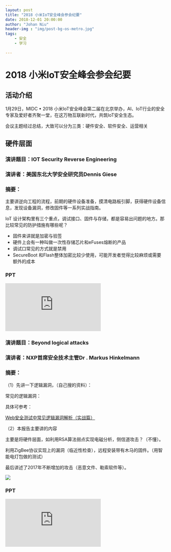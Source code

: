 ```yaml
---
layout: post
title: "2018 小米IoT安全峰会参会纪要"
date: 2018-12-01 20:00:00
author: "Johan Niu"
header-img : "img/post-bg-os-metro.jpg"
tags:
    - 安全
    - 学习
       
---
```


# 2018 小米IoT安全峰会参会纪要

## 活动介绍

1月29日，MIDC • 2018 小米IoT安全峰会第二届在北京举办，AI、IoT行业的安全专家及爱好者齐聚一堂，在这万物互联新时代，共筑IoT安全生态。

会议主题经过总结，大致可以分为三类：硬件安全、软件安全、运营相关

## 硬件层面

### 演讲题目：IOT Security Reverse Engineering 
### 演讲者：美国东北大学安全研究员Dennis Giese
### 摘要：

主要讲逆向工程的流程，前期的硬件设备准备，摸清电路板引脚，获得硬件设备信息，发现设备漏洞，修改固件等一系列实战指南。

IoT 设计架构里有三个重点，调试接口、固件与存储，都是容易出问题的地方。那比较常见的防护措施有哪些呢？

* 固件来讲就是加密与验签
* 硬件上会有一种叫做一次性存储芯片和eFuses熔断的产品
* 调试口常见的方式就是禁用
* SecureBoot 和Flash整体加密比较少使用，可能开发者觉得比较麻烦或需要额外的成本

### PPT

![DEFCON26-Having_fun_with_IoT-Xiaomi](http://niubencoolboy.github.io/ppt/DEFCON26-Having_fun_with_IoT-Xiaomi.pdf)

### 演讲题目：Beyond logical attacks 
### 演讲者：NXP首席安全技术主管Dr . Markus Hinkelmann
### 摘要：

（1）先讲一下逻辑漏洞，（自己搜的资料）：

常见的逻辑漏洞：

具体可参考：

[Web安全测试中常见逻辑漏洞解析（实战篇）](https://www.freebuf.com/vuls/112339.html)

（2）本报告主要讲的内容

主要是将硬件层面，如利用RSA算法弱点实现电磁分析，侧信道攻击？（不懂）。

利用ZigBee协议实现上的漏洞（临近性检查），远程安装带有木马的固件。（用智能电灯包做的测试）

最后讲述了2017年不断增加的攻击（恶意文件、勒索软件等）。

![](http://niubencoolboy.github.io/img/sec/logical_attacks.png)

### PPT

![Beyond logical attacks](http://niubencoolboy.github.io/ppt/Beyond%20logical%20attacks%20-%20Markus%20Hinkelmann.pdf)



